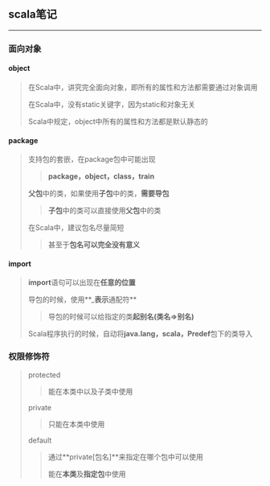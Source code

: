 ## scala笔记

----

### 面向对象

#### object

> 在Scala中，讲究完全面向对象，即所有的属性和方法都需要通过对象调用
>
> 在Scala中，没有static关键字，因为static和对象无关
>
> Scala中规定，object中所有的属性和方法都是默认静态的

#### package

> 支持包的套嵌，在package包中可能出现
>
> > **package，object，class，train**
>
> **父包**中的类，如果使用**子包**中的类，**需要导包**
>
> > **子包**中的类可以直接使用**父包**中的类
>
> 在Scala中，建议包名尽量简短
>
> > 甚至于**包名可以完全没有意义**

#### import

> **import**语句可以出现在**任意的位置**
>
> 导包的时候，使用**_**表示**通配符**
>
> > 导包的时候可以给指定的类**起别名(类名=>别名)**
>
> Scala程序执行的时候，自动将**java.lang，scala，Predef**包下的类导入



### 权限修饰符

> protected
>
> > 能在本类中以及子类中使用
>
> private
>
> > 只能在本类中使用
>
> default
>
> > 通过**private[包名]**来指定在哪个包中可以使用
> >
> > 能在**本类**及**指定包**中使用